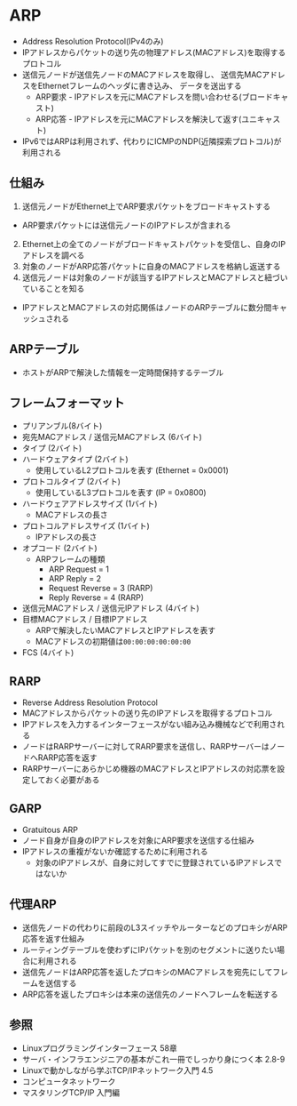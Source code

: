 # ARP
- Address Resolution Protocol(IPv4のみ)
- IPアドレスからパケットの送り先の物理アドレス(MACアドレス)を取得するプロトコル
- 送信元ノードが送信先ノードのMACアドレスを取得し、
  送信先MACアドレスをEthernetフレームのヘッダに書き込み、
  データを送出する
  - ARP要求 - IPアドレスを元にMACアドレスを問い合わせる(ブロードキャスト)
  - ARP応答 - IPアドレスを元にMACアドレスを解決して返す(ユニキャスト)
- IPv6ではARPは利用されず、代わりにICMPのNDP(近隣探索プロトコル)が利用される

## 仕組み
1. 送信元ノードがEthernet上でARP要求パケットをブロードキャストする
  - ARP要求パケットには送信元ノードのIPアドレスが含まれる
2. Ethernet上の全てのノードがブロードキャストパケットを受信し、自身のIPアドレスを調べる
3. 対象のノードがARP応答パケットに自身のMACアドレスを格納し返送する
4. 送信元ノードは対象のノードが該当するIPアドレスとMACアドレスと紐づいていることを知る
  - IPアドレスとMACアドレスの対応関係はノードのARPテーブルに数分間キャッシュされる

## ARPテーブル
- ホストがARPで解決した情報を一定時間保持するテーブル

## フレームフォーマット
- プリアンブル(8バイト)
- 宛先MACアドレス / 送信元MACアドレス (6バイト)
- タイプ (2バイト)
- ハードウェアタイプ (2バイト)
  - 使用しているL2プロトコルを表す (Ethernet = 0x0001)
- プロトコルタイプ (2バイト)
  - 使用しているL3プロトコルを表す (IP = 0x0800)
- ハードウェアアドレスサイズ (1バイト)
  - MACアドレスの長さ
- プロトコルアドレスサイズ (1バイト)
  - IPアドレスの長さ
- オプコード (2バイト)
  - ARPフレームの種類
    - ARP Request = 1
    - ARP Reply = 2
    - Request Reverse = 3 (RARP)
    - Reply Reverse = 4 (RARP)
- 送信元MACアドレス / 送信元IPアドレス (4バイト)
- 目標MACアドレス / 目標IPアドレス
  - ARPで解決したいMACアドレスとIPアドレスを表す
  - MACアドレスの初期値は`00:00:00:00:00:00`
- FCS (4バイト)

## RARP
- Reverse Address Resolution Protocol
- MACアドレスからパケットの送り先のIPアドレスを取得するプロトコル
- IPアドレスを入力するインターフェースがない組み込み機械などで利用される
- ノードはRARPサーバーに対してRARP要求を送信し、RARPサーバーはノードへRARP応答を返す
- RARPサーバーにあらかじめ機器のMACアドレスとIPアドレスの対応票を設定しておく必要がある

## GARP
- Gratuitous ARP
- ノード自身が自身のIPアドレスを対象にARP要求を送信する仕組み
- IPアドレスの重複がないか確認するために利用される
  - 対象のIPアドレスが、自身に対してすでに登録されているIPアドレスではないか

## 代理ARP
- 送信先ノードの代わりに前段のL3スイッチやルーターなどのプロキシがARP応答を返す仕組み
- ルーティングテーブルを使わずにIPパケットを別のセグメントに送りたい場合に利用される
- 送信先ノードはARP応答を返したプロキシのMACアドレスを宛先にしてフレームを送信する
- ARP応答を返したプロキシは本来の送信先のノードへフレームを転送する

## 参照
- Linuxプログラミングインターフェース 58章
- サーバ・インフラエンジニアの基本がこれ一冊でしっかり身につく本 2.8-9
- Linuxで動かしながら学ぶTCP/IPネットワーク入門 4.5
- コンピュータネットワーク
- マスタリングTCP/IP 入門編
